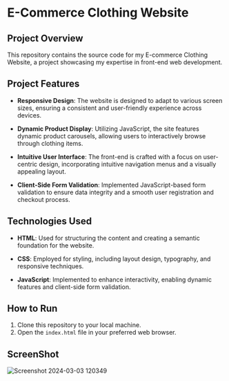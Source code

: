 # E-Commerce Clothing Website

## Project Overview

This repository contains the source code for my E-commerce Clothing Website, a project showcasing my expertise in front-end web development.

## Project Features

- **Responsive Design**: The website is designed to adapt to various screen sizes, ensuring a consistent and user-friendly experience across devices.

- **Dynamic Product Display**: Utilizing JavaScript, the site features dynamic product carousels, allowing users to interactively browse through clothing items.

- **Intuitive User Interface**: The front-end is crafted with a focus on user-centric design, incorporating intuitive navigation menus and a visually appealing layout.

- **Client-Side Form Validation**: Implemented JavaScript-based form validation to ensure data integrity and a smooth user registration and checkout process.

## Technologies Used

- **HTML**: Used for structuring the content and creating a semantic foundation for the website.

- **CSS**: Employed for styling, including layout design, typography, and responsive techniques.

- **JavaScript**: Implemented to enhance interactivity, enabling dynamic features and client-side form validation.

## How to Run

1. Clone this repository to your local machine.
2. Open the `index.html` file in your preferred web browser.

## ScreenShot

![Screenshot 2024-03-03 120349](https://github.com/Muhammad-Zunain/E-commerce-clothing-website/assets/146370860/4ffc0f0e-41e1-407d-82f7-51d8ef29a567)
